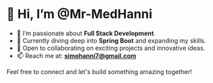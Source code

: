 # 👋 Hi, I’m @Mr-MedHanni

- 👀 I’m passionate about **Full Stack Development**.
- 🌱 Currently diving deep into **Spring Boot** and expanding my skills.
- 💞️ Open to collaborating on exciting projects and innovative ideas.
- 📫 Reach me at: **simohanni7@gmail.com**

Feel free to connect and let's build something amazing together!
